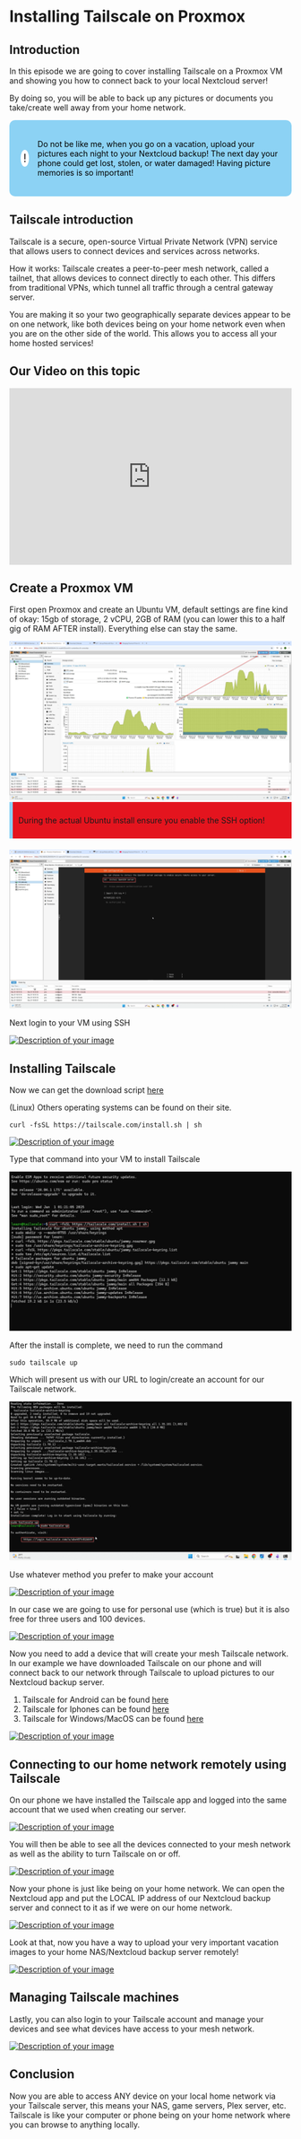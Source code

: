 # Installing Tailscale on Proxmox

## Introduction 

In this episode we are going to cover installing Tailscale on a Proxmox VM and showing you how to connect back to your local Nextcloud server!

By doing so, you will be able to back up any pictures or documents you take/create well away from your home network. 

<!DOCTYPE html>
<html lang="en">
<head>
<meta charset="UTF-8">
<meta name="viewport" content="width=device-width, initial-scale=1.0">
<title>Informative Section</title>
<style>
.informative-section {
    background-color: #8CD2F4; /* light blue background color */
    color: black; /* Text color to contrast with dark background */
    padding: 20px; /* Padding inside the box */
    border-radius: 10px; /* Rounded corners */
    display: flex;
    align-items: center;
}
.circle-emoji {
    width: 50px;
    height: 30px;
    border-radius: 50%;
    background-color: white;
    display: flex;
    justify-content: center;
    align-items: center;
    margin-right: 15px;
    font-size: 20px;
    color: #231F20; /* Dark gray color for the exclamation mark */
}
</style>
</head>
<body>

<div class="informative-section">
    <div class="circle-emoji">!</div>
    <p>Do not be like me, when you go on a vacation, upload your pictures each night to your Nextcloud backup! The next day your phone could get lost, stolen, or water damaged! Having picture memories is so important!</p>
</div>

</body>
</html>

## Tailscale introduction

Tailscale is a secure, open-source Virtual Private Network (VPN) service that allows users to connect devices and services across networks.

How it works: Tailscale creates a peer-to-peer mesh network, called a tailnet, that allows devices to connect directly to each other. This differs from traditional VPNs, which tunnel all traffic through a central gateway server.

You are making it so your two geographically separate devices appear to be on one network, like both devices being on your home network even when you are on the other side of the world. This allows you to access all your home hosted services!

## Our Video on this topic

<div style="display: flex; justify-content: center; align-items: center; height: 100%;">
    <iframe width="560" height="315" src="https://www.youtube.com/embed/WQBb8OG77m0?si=ZJpn6OGJcfxYNtJx" frameborder="0" allow="accelerometer; autoplay; clipboard-write; encrypted-media; gyroscope; picture-in-picture" allowfullscreen></iframe>
</div>


## Create a Proxmox VM


First open Proxmox and create an Ubuntu VM, default settings are fine kind of okay: 15gb of storage, 2 vCPU, 2GB of RAM (you can lower this to a half gig of RAM AFTER install). Everything else can stay the same.

<a href="/images/EP9_tailscale/Still 2024-12-31 194421_1.4.1.png" class="image-expand">
    <img src="/images/EP9_tailscale/Still 2024-12-31 194421_1.4.1.png" alt="Description of your image">
</a>

<!DOCTYPE html>
<html lang="en">
<head>
<meta charset="UTF-8">
<meta name="viewport" content="width=device-width, initial-scale=1.0">

<title>Warning Box Example</title>

<style>
.warning-box {
    background-color: #E4141E; /* Light red background color */
    border-left: 6px solid #8CD2F4; /* Red border on the left side */
    padding: 10px; /* Padding inside the box */
    margin-bottom: 20px; /* Margin at the bottom to separate from other content */
}
</style>
</head>
<body>

<div class="warning-box">
    <p>During the actual Ubuntu install ensure you enable the SSH option!</p>
</div>

</body>
</html>

<a href="/images/EP9_tailscale/Still 2024-12-31 184715_1.5.1.png" class="image-expand">
    <img src="/images/EP9_tailscale/Still 2024-12-31 184715_1.5.1.png" alt="Description of your image">
</a>

Next login to your VM using SSH

<a href="/images/EP9_tailscale/Still 2024-12-31 194421_1.5.1.png" class="image-expand">
    <img src="/images/EP9_tailscale/Still 2024-12-31 194421_1.5.1.png" alt="Description of your image">
</a>


## Installing Tailscale 
Now we can get the download script [here](https://tailscale.com/download/linux)

(Linux) Others operating systems can be found on their site.
```
curl -fsSL https://tailscale.com/install.sh | sh
```

<a href="/images/EP9_tailscale/Still 2024-12-31 194421_1.6.1.png" class="image-expand">
    <img src="/images/EP9_tailscale/Still 2024-12-31 194421_1.6.1.png" alt="Description of your image">
</a>

Type that command into your VM to install Tailscale

<a href="/images/EP9_tailscale/Still 2024-12-31 194421_1.7.1.png" class="image-expand">
    <img src="/images/EP9_tailscale/Still 2024-12-31 194421_1.7.1.png" alt="Description of your image">
</a>

After the install is complete, we need to run the command

```
sudo tailscale up
```
Which will present us with our URL to login/create an account for our Tailscale network.

<a href="/images/EP9_tailscale/Still 2024-12-31 194421_1.9.1.png" class="image-expand">
    <img src="/images/EP9_tailscale/Still 2024-12-31 194421_1.9.1.png" alt="Description of your image">
</a>

Use whatever method you prefer to make your account

<a href="/images/EP9_tailscale/Still 2024-12-31 194421_1.10.1.png" class="image-expand">
    <img src="/images/EP9_tailscale/Still 2024-12-31 194421_1.10.1.png" alt="Description of your image">
</a>

In our case we are going to use for personal use (which is true) but it is also free for three users and 100 devices.

<a href="/images/EP9_tailscale/Still 2024-12-31 194421_1.10.2.png" class="image-expand">
    <img src="/images/EP9_tailscale/Still 2024-12-31 194421_1.10.2.png" alt="Description of your image">
</a>

Now you need to add a device that will create your mesh Tailscale network. In our example we have downloaded Tailscale on our phone and will connect back to our network through Tailscale to upload pictures to our Nextcloud backup server.

1. Tailscale for Android can be found [here](https://play.google.com/store/apps/details?id=com.tailscale.ipn&hl=en_US&pli=1)
2. Tailscale for Iphones can be found [here](https://apps.apple.com/us/app/tailscale/id1470499037)
3. Tailscale for Windows/MacOS can be found [here](https://tailscale.com/download/windows)

<a href="/images/EP9_tailscale/Still 2024-12-31 194421_1.11.1.png" class="image-expand">
    <img src="/images/EP9_tailscale/Still 2024-12-31 194421_1.11.1.png" alt="Description of your image">
</a>

## Connecting to our home network remotely using Tailscale

On our phone we have installed the Tailscale app and logged into the same account that we used when creating our server.

<a href="/images/EP9_tailscale/Still 2024-12-31 194421_1.12.1.png" class="image-expand">
    <img src="/images/EP9_tailscale/Still 2024-12-31 194421_1.12.1.png" alt="Description of your image">
</a>

You will then be able to see all the devices connected to your mesh network as well as the ability to turn Tailscale on or off.

<a href="/images/EP9_tailscale/Still 2024-12-31 194421_1.13.1.png" class="image-expand">
    <img src="/images/EP9_tailscale/Still 2024-12-31 194421_1.13.1.png" alt="Description of your image">
</a>

Now your phone is just like being on your home network. We can open the Nextcloud app and put the LOCAL IP address of our Nextcloud backup server and connect to it as if we were on our home network.

<a href="/images/EP9_tailscale/Still 2024-12-31 194421_1.15.1.png" class="image-expand">
    <img src="/images/EP9_tailscale/Still 2024-12-31 194421_1.15.1.png" alt="Description of your image">
</a>

Look at that, now you have a way to upload your very important vacation images to your home NAS/Nextcloud backup server remotely! 

<a href="/images/EP9_tailscale/Still 2024-12-31 194421_1.16.1.png" class="image-expand">
    <img src="/images/EP9_tailscale/Still 2024-12-31 194421_1.16.1.png" alt="Description of your image">
</a>

## Managing Tailscale machines

Lastly, you can also login to your Tailscale account and manage your devices and see what devices have access to your mesh network.

<a href="/images/EP9_tailscale/Still 2024-12-31 194421_1.19.1.png" class="image-expand">
    <img src="/images/EP9_tailscale/Still 2024-12-31 194421_1.19.1.png" alt="Description of your image">
</a>

## Conclusion

Now you are able to access ANY device on your local home network via your Tailscale server, this means your NAS, game servers, Plex server, etc. Tailscale is like your computer or phone being on your home network where you can browse to anything locally.